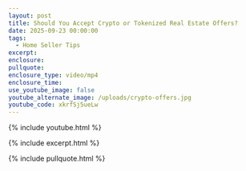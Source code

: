 ```yaml
---
layout: post
title: Should You Accept Crypto or Tokenized Real Estate Offers?
date: 2025-09-23 00:00:00
tags:
  - Home Seller Tips
excerpt:
enclosure:
pullquote:
enclosure_type: video/mp4
enclosure_time:
use_youtube_image: false
youtube_alternate_image: /uploads/crypto-offers.jpg
youtube_code: xkrfSj5ueLw
---
```

{% include youtube.html %}

{% include excerpt.html %}

{% include pullquote.html %}